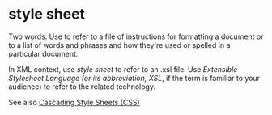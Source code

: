 # style sheet

Two
words. Use to refer to a file of instructions for formatting
a document or to a list of words and phrases and how they're
used or spelled in a particular document.

In XML context, use *style sheet* to refer to an .xsl file. Use *Extensible Stylesheet Language (*or its abbreviation*,* *XSL*, if the term is familiar to your audience) to refer to the related technology.

See also [](https://worldready.cloudapp.net/Styleguide/Read?id=2700&topicid=33514)[](https://worldready.cloudapp.net/Styleguide/Read?id=2700&topicid=33514)[Cascading Style Sheets (CSS)](https://worldready.cloudapp.net/Styleguide/Read?id=2700&topicid=33514)
